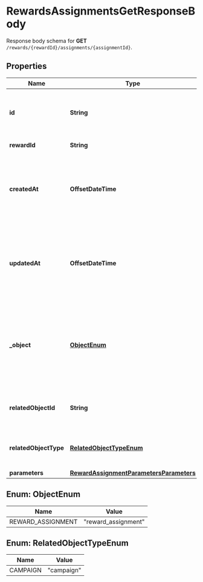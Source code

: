 

# RewardsAssignmentsGetResponseBody

Response body schema for **GET** `/rewards/{rewardId}/assignments/{assignmentId}`.

## Properties

| Name | Type | Description | Notes |
|------------ | ------------- | ------------- | -------------|
|**id** | **String** | Unique reward assignment ID, assigned by Voucherify. |  |
|**rewardId** | **String** | Associated reward ID. |  |
|**createdAt** | **OffsetDateTime** | Timestamp representing the date and time when the reward assignment was created in ISO 8601 format. |  |
|**updatedAt** | **OffsetDateTime** | Timestamp representing the date and time when the reward assignment was updated in ISO 8601 format. |  |
|**_object** | [**ObjectEnum**](#ObjectEnum) | The type of object represented by the JSON. This object stores information about the reward assignment. |  |
|**relatedObjectId** | **String** | Related object ID to which the reward was assigned. |  |
|**relatedObjectType** | [**RelatedObjectTypeEnum**](#RelatedObjectTypeEnum) | Related object type to which the reward was assigned. |  |
|**parameters** | [**RewardAssignmentParametersParameters**](RewardAssignmentParametersParameters.md) |  |  [optional] |



## Enum: ObjectEnum

| Name | Value |
|---- | -----|
| REWARD_ASSIGNMENT | &quot;reward_assignment&quot; |



## Enum: RelatedObjectTypeEnum

| Name | Value |
|---- | -----|
| CAMPAIGN | &quot;campaign&quot; |



